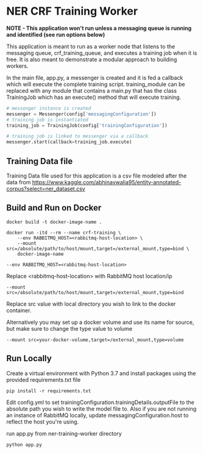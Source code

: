 # NER CRF Training Worker

**NOTE - This application won't run unless a messaging queue is running and identified (see run options below)**

This application is meant to run as a worker node that listens to the messaging queue, crf_training_queue, and executes a training job when it is free. It is also meant to demonstrate a modular approach to building workers. 

In the main file, app.py, a messenger is created and it is fed a callback which will execute the complete training script. training_module can be replaced with any module that contains a main.py that has the class TrainingJob which has an execute() method that will execute training.

``` python
# messenger instance is created
messenger = Messenger(config['messagingConfiguration'])
# training job is instantiated
training_job = TrainingJob(config['trainingConfiguration'])

# training job is linked to messenger via a callback
messenger.start(callback=training_job.execute)
```

## Training Data file 

Training Data file used for this application is a csv file modeled after the data from https://www.kaggle.com/abhinavwalia95/entity-annotated-corpus?select=ner_dataset.csv 

## Build and Run on Docker
```
docker build -t docker-image-name .

docker run -itd --rm --name crf-training \
    --env RABBITMQ_HOST=<rabbitmq-host-location> \
    --mount src=/absolute/path/to/host/mount,target=/external_mount,type=bind \
    docker-image-name
```

`--env RABBITMQ_HOST=<rabbitmq-host-location>`

Replace \<rabbitmq-host-location\> with RabbitMQ host location/ip

`--mount src=/absolute/path/to/host/mount,target=/external_mount,type=bind`

Replace src value with local directory you wish to link to the docker container.

Alternatively you may set up a docker volume and use its name for source, but make sure to change the type value to volume

`--mount src=your-docker-volume,target=/external_mount,type=volume`

## Run Locally
Create a virtual environment with Python 3.7 and install packages using the provided requirements.txt file

`pip install -r requirements.txt`

Edit config.yml to set trainingConfiguration.trainingDetails.outputFile to the absolute path you wish to write the model file to. Also if you are not running an instance of RabbitMQ locally, update messagingConfiguration.host to reflect the host you're using.

run app.py from ner-training-worker directory

`python app.py`